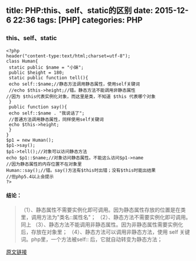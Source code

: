 title: PHP:this、self、static的区别
date: 2015-12-6 22:36
tags: [PHP]
categories: PHP 
---

### this、self、static

    <?php
    header("content-type:text/html;charset=utf-8");
    class Human{
     static public $name = "小妹";
     public $height = 180;
     static public function tell(){
     echo self::$name;//静态方法调用静态属性，使用self关键词
     //echo $this->height;//错。静态方法不能调用非静态属性
    //因为 $this代表实例化对象，而这里是类，不知道 $this 代表哪个对象
     }
     public function say(){
     echo self::$name . "我说话了";
     //普通方法调用静态属性，同样使用self关键词
     echo $this->height;
     }
    }
    $p1 = new Human();
    $p1->say(); 
    $p1->tell();//对象可以访问静态方法
    echo $p1::$name;//对象访问静态属性。不能这么访问$p1->name
    //因为静态属性的内存位置不在对象里
    Human::say();//错。say()方法有$this时出错；没有$this时能出结果
    //但php5.4以上会提示
    ?>
#### 结论：

> （1）、静态属性不需要实例化即可调用。因为静态属性存放的位置是在类里，调用方法为"类名::属性名"；
> （2）、静态方法不需要实例化即可调用。同上 （3）、静态方法不能调用非静态属性。因为非静态属性需要实例化后，存放在对象里；
> （4）、静态方法可以调用非静态方法，使用 self 关键词。php里，一个方法被self:: 后，它就自动转变为静态方法；

[原文链接](http://www.jb51.net/article/60871.htm)
